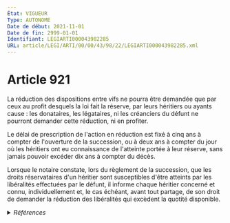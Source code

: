 ```yaml
---
État: VIGUEUR
Type: AUTONOME
Date de début: 2021-11-01
Date de fin: 2999-01-01
Identifiant: LEGIARTI000043982285
URL: article/LEGI/ARTI/00/00/43/98/22/LEGIARTI000043982285.xml
---
```


<h1>Article 921</h1>

La réduction des dispositions entre vifs ne pourra être demandée que par ceux au
profit desquels la loi fait la réserve, par leurs héritiers ou ayants cause :
les donataires, les légataires, ni les créanciers du défunt ne pourront demander
cette réduction, ni en profiter.<br />

Le délai de prescription de l'action en réduction est fixé à cinq ans à compter
de l'ouverture de la succession, ou à deux ans à compter du jour où les
héritiers ont eu connaissance de l'atteinte portée à leur réserve, sans jamais
pouvoir excéder dix ans à compter du décès.<br />

Lorsque le notaire constate, lors du règlement de la succession, que les droits
réservataires d'un héritier sont susceptibles d'être atteints par les
libéralités effectuées par le défunt, il informe chaque héritier concerné et
connu, individuellement et, le cas échéant, avant tout partage, de son droit de
demander la réduction des libéralités qui excèdent la quotité disponible.


<details>
  <summary><em>Références</em></summary>

  <h2>Articles faisant référence à l'article</h2>
  
  <ul>
    <li>
      <a href="https://legal.tricoteuses.fr//redirection/LEGIARTI000043968731?vers=git&vers=legifrance">LOI n° 2021-1109 du 24 août 2021 confortant le respect des principes de la République - article 24 PARTIELLEMENT_MODIF VIGUEUR, en vigueur depuis le 2021-08-26</a> MODIFIE source
    </li>
  </ul>
  
  <h2>Références faites par l'article</h2>
  
  <ul>
    <li>
      2021-08-24 MODIFIE cible <a href="https://legal.tricoteuses.fr//redirection/LEGIARTI000043968731?vers=git&vers=legifrance">LOI n° 2021-1109 du 24 août 2021 confortant le respect des principes de la République - article 24 PARTIELLEMENT_MODIF VIGUEUR, en vigueur depuis le 2021-08-26</a>
    </li>
    <li>
      CODIFICATION source Loi 1803-05-03
    </li>
  </ul>
</details>
